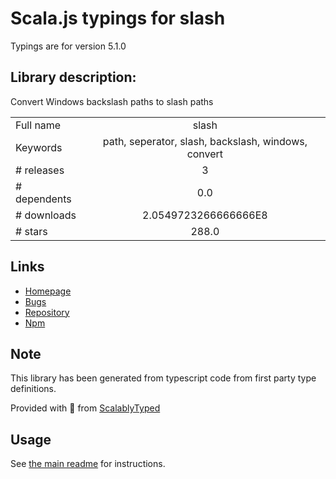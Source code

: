 
# Scala.js typings for slash

Typings are for version 5.1.0

## Library description:
Convert Windows backslash paths to slash paths

|                    |                 |
| ------------------ | :-------------: |
| Full name          | slash |
| Keywords           | path, seperator, slash, backslash, windows, convert |
| # releases         | 3 |
| # dependents       | 0.0 |
| # downloads        | 2.0549723266666666E8 |
| # stars            | 288.0 |

## Links
- [Homepage](https://github.com/sindresorhus/slash#readme)
- [Bugs](https://github.com/sindresorhus/slash/issues)
- [Repository](https://github.com/sindresorhus/slash)
- [Npm](https://www.npmjs.com/package/slash)
    


## Note
This library has been generated from typescript code from first party type definitions.

Provided with :purple_heart: from [ScalablyTyped](https://github.com/oyvindberg/ScalablyTyped)

## Usage
See [the main readme](../../readme.md) for instructions.


